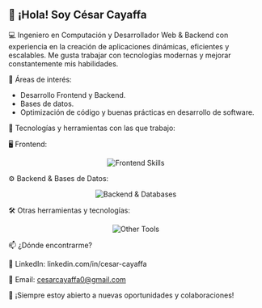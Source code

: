 ## 👋 ¡Hola! Soy César Cayaffa

💻 Ingeniero en Computación y Desarrollador Web & Backend con experiencia en la creación de aplicaciones dinámicas, eficientes y escalables. Me gusta trabajar con tecnologías modernas y mejorar constantemente mis habilidades.

🎯 Áreas de interés: 
- Desarrollo Frontend y Backend.
- Bases de datos.
- Optimización de código y buenas prácticas en desarrollo de software.



🚀 Tecnologías y herramientas con las que trabajo:

🖥️ Frontend:
<p align="center"> <img src="https://skillicons.dev/icons?i=html,css,tailwind,js,ts,react,angular" alt="Frontend Skills"/> </p>
⚙️ Backend & Bases de Datos:
<p align="center"> <img src="https://skillicons.dev/icons?i=nodejs,express,mongodb,postgresql,sqlite" alt="Backend & Databases"/> </p>
🛠️ Otras herramientas y tecnologías:
<p align="center"> <img src="https://skillicons.dev/icons?i=git,github,vscode" alt="Other Tools"/> </p>


📫 ¿Dónde encontrarme?

💼 LinkedIn: linkedin.com/in/cesar-cayaffa

📩 Email: cesarcayaffa0@gmail.com

🚀 ¡Siempre estoy abierto a nuevas oportunidades y colaboraciones!

